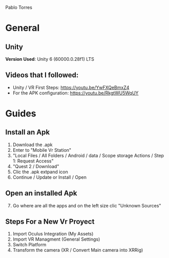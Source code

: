 Pablo Torres 


# General
## Unity
**Version Used**: Unity 6 (60000.0.28f1) LTS
	
## Videos that I followed:
- Unity / VR First Steps: https://youtu.be/YwFXQeBmxZ4
- For the APK configuration: https://youtu.be/RkgtWU5WqUY

# Guides
## Install an Apk
1. Download the .apk
2. Enter to "Mobile Vr Station"
3. "Local Files / All Folders / Android / data / Scope storage Actions / Step 1: Request Access"
4. "Quest 2 / Download"
5. Clic the .apk extpand icon
6. Continue / Update or Install / Open
## Open an installed Apk
7. Go where are all the apps and on the left size clic "Unknown Sources"

## Steps For a New Vr Proyect
1. Import Oculus Integration (My Assets)
2. Import VR Managment (General Settings)
3. Switch Platform
4. Transform the camera (XR / Convert Main camera into XRRig)